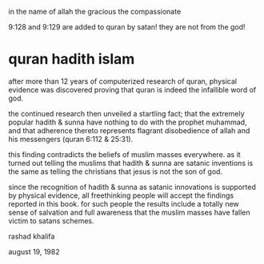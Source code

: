 in the name of allah the gracious the compassionate

9:128 and 9:129 are added to quran by satan! they are not from the god!

# quran hadith islam

after more than 12 years of computerized research of quran, physical evidence was discovered proving that quran is indeed the infallible word of god.

the continued research then unveiled a startling fact; that the extremely popular hadith & sunna have nothing to do with the prophet muhammad, and that adherence thereto represents flagrant disobedience of allah and his messengers (quran 6:112 & 25:31).

this finding contradicts the beliefs of muslim masses everywhere. as it turned out telling the muslims that hadith & sunna are satanic inventions is the same as telling the christians that jesus is not the son of god.

since the recognition of hadith & sunna as satanic innovations is supported by physical evidence, all freethinking people will accept the findings reported in this book. for such people the results include a totally new sense of salvation and full awareness that the muslim masses have fallen victim to satans schemes.

rashad khalifa

august 19, 1982
